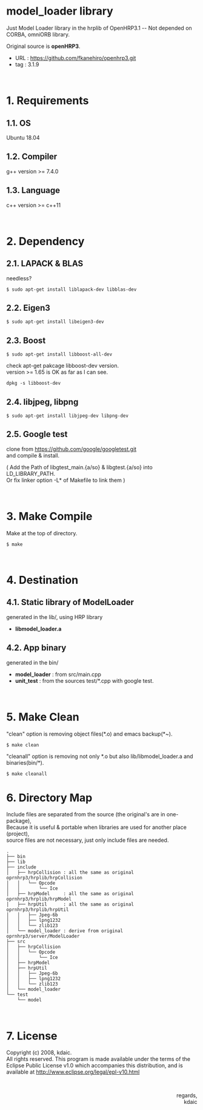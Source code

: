 model\_loader library
===

Just Model Loader library in the hrplib of OpenHRP3.1 -- Not depended on CORBA, omniORB library.

Original source is **openHRP3**.

- URL : https://github.com/fkanehiro/openhrp3.git
- tag : 3.1.9

&nbsp;

# 1. Requirements

## 1.1. OS

Ubuntu 18.04

## 1.2. Compiler

g++ version >= 7.4.0

## 1.3. Language

c++ version >= c++11

&nbsp;

# 2. Dependency

## 2.1. LAPACK & BLAS

needless?

```
$ sudo apt-get install liblapack-dev libblas-dev
```

## 2.2. Eigen3

```
$ sudo apt-get install libeigen3-dev
```

## 2.3. Boost

```
$ sudo apt-get install libboost-all-dev
```

check apt-get pakcage libboost-dev version.  
version >= 1.65 is OK as far as I can see.

```
dpkg -s libboost-dev
```


## 2.4. libjpeg, libpng


```
$ sudo apt-get install libjpeg-dev libpng-dev
```

## 2.5. Google test

clone from https://github.com/google/googletest.git  
and compile & install.  

( Add the Path of libgtest_main.{a/so} & libgtest.{a/so} into LD\_LIBRARY\_PATH.  
  Or fix linker option -L* of Makefile to link them )

&nbsp;

# 3. Make Compile

Make at the top of directory.

```
$ make
```

&nbsp;

# 4. Destination

## 4.1. Static library of ModelLoader

generated in the lib/, using HRP library 

- **libmodel_loader.a**


## 4.2. App binary

generated in the bin/

- **model\_loader** : from src/main.cpp
- **unit\_test** : from the sources test/*.cpp with google test.

&nbsp;

# 5. Make Clean

"clean" option is removing object files(\*.o) and emacs backup(\*~).

```
$ make clean
```

"cleanall" option is removing not only \*.o but also lib/libmodel_loader.a and binaries(bin/*).

```
$ make cleanall
```


# 6. Directory Map

Include files are separated from the source (the original's are in one-package),  
Because it is useful & portable when libraries are used for another place (project),  
source files are not necessary, just only include files are needed.  

```
.
├── bin
├── lib
├── include
│   ├── hrpCollision : all the same as original oprnhrp3/hrplib/hrpCollision
│   │   └── Opcode
│   │       └── Ice
│   ├── hrpModel     : all the same as original oprnhrp3/hrplib/hrpModel
│   ├── hrpUtil      : all the same as original oprnhrp3/hrplib/hrpUtil
│   │   ├── Jpeg-6b
│   │   ├── lpng1232
│   │   └── zlib123
│   └── model_loader : derive from original oprnhrp3/server/ModelLoader
├── src
│   ├── hrpCollision
│   │   └── Opcode
│   │       └── Ice
│   ├── hrpModel
│   ├── hrpUtil
│   │   ├── Jpeg-6b
│   │   ├── lpng1232
│   │   └── zlib123
│   └── model_loader
└── test
    └── model

```
&nbsp;

# 7. License

Copyright (c) 2008, kdaic.  
All rights reserved. This program is made available under the terms of the
Eclipse Public License v1.0 which accompanies this distribution, and is
available at http://www.eclipse.org/legal/epl-v10.html

&nbsp;

<div align="right"> regards, <br> kdaic </div>



